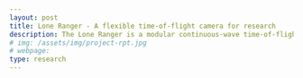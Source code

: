 ```yaml
---
layout: post
title: Lone Ranger - A flexible time-of-flight camera for research
description: The Lone Ranger is a modular continuous-wave time-of-flight camera for 3D sensing built from off the shelf parts. The main components are an arbitrary function generator, RF modulated laser, beam splitter, galvo mirrors, focusing lens, an APD, a frequency mixer, RF amplifiers, a low pass filter, and a data acquisition card. The triggers, controls, and data acquisition are fully automated with LabVIEW.
# img: /assets/img/project-rpt.jpg
# webpage: 
type: research
---
```

